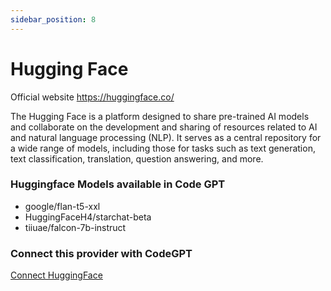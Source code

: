 ```yaml
---
sidebar_position: 8
---
```


# Hugging Face

Official website https://huggingface.co/


The Hugging Face is a platform designed to share pre-trained AI models and collaborate on the development and sharing of resources related to AI and natural language processing (NLP). It serves as a central repository for a wide range of models, including those for tasks such as text generation, text classification, translation, question answering, and more.


### Huggingface Models available in Code GPT

- google/flan-t5-xxl
- HuggingFaceH4/starchat-beta
- tiiuae/falcon-7b-instruct

### Connect this provider with CodeGPT

[Connect HuggingFace](https://docs.codegpt.co/docs/tutorial-basics/installation#huggingface)